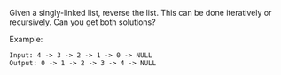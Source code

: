 Given a singly-linked list, reverse the list. This can be done iteratively or recursively. Can you get both solutions?

Example:

```
Input: 4 -> 3 -> 2 -> 1 -> 0 -> NULL
Output: 0 -> 1 -> 2 -> 3 -> 4 -> NULL
```
